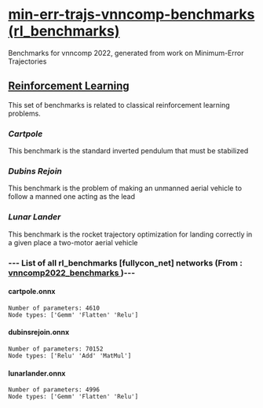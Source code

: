 # <a href="https://github.com/Ethos-lab/min-err-trajs-vnncomp-benchmarks">min-err-trajs-vnncomp-benchmarks (rl_benchmarks)</a>
Benchmarks for vnncomp 2022, generated from work on Minimum-Error Trajectories

## <a href = "https://github.com/VNNLIB/Benchmarks">Reinforcement Learning</a>

This set of benchmarks is related to classical reinforcement learning problems.

### _Cartpole_

This benchmark is the standard inverted pendulum that must be stabilized

### _Dubins Rejoin_

This benchmark is the problem of making an unmanned aerial vehicle to follow a manned one acting as the lead

### _Lunar Lander_

This benchmark is the rocket trajectory optimization for landing correctly in a given place a two-motor aerial vehicle

### --- List of all rl_benchmarks [fullycon_net] networks (From :<a href = 'https://github.com/ChristopherBrix/vnncomp2022_benchmarks'> vnncomp2022_benchmarks </a>)---

#### cartpole.onnx 
	Number of parameters: 4610 
	Node types: ['Gemm' 'Flatten' 'Relu']

#### dubinsrejoin.onnx 
	Number of parameters: 70152 
	Node types: ['Relu' 'Add' 'MatMul']

#### lunarlander.onnx 
	Number of parameters: 4996 
	Node types: ['Gemm' 'Flatten' 'Relu']

